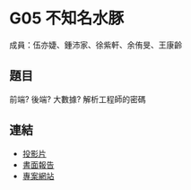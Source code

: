 G05 不知名水豚 
======================

成員：伍亦婕、鍾沛家、徐紫軒、余侑旻、王康齡


## 題目

前端? 後端? 大數據? 解析工程師的密碼

## 連結

<!-- 請記得修改下方的相對路徑及連結 -->

- [投影片](./G05_slides.pdf)
- [書面報告](./G05_report.pdf)  
- [專案網站](https://rlads2021.github.io/project-Kang-Ling-Wang/final-version.html)
